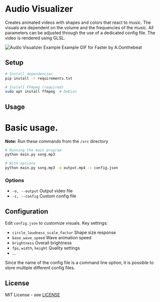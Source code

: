 # Audio Visualizer

Creates animated videos with shapes and colors that react to music.
The visuals are dependent on the volume and the frequencies of the music.
All parameters can be adjusted through the use of a dedicated config file.
The video is rendered using GLSL.

![Audio Visualizer Example](images/example.gif)
Example GIF for Faster by A.Oonthebeat

## Setup

```bash
# Install dependencies
pip install -r requirements.txt

# Install FFmpeg (required)
sudo apt install ffmpeg  # Debian
```

## Usage

# Basic usage.

**Note:** Run these commands from the `/src` directory

```bash
# Running the main program
python main.py song.mp3

# With options
python main.py song.mp3 -o output.mp4 -c config.json
```

### Options

- `-o, --output` Output video file
- `-c, --config` Custom config file

## Configuration

Edit `config.json` to customize visuals. Key settings:

- `circle_loudness_scale_factor` Shape size response
- `base_wave_speed` Wave animation speed
- `brightness` Overall brightness
- `fps`, `width`, `height` Quality settings
- ...

Since the name of the config file is a command line option, it is possible
to store multiple different config files.

## License

MIT License - see [LICENSE](LICENSE.txt)
